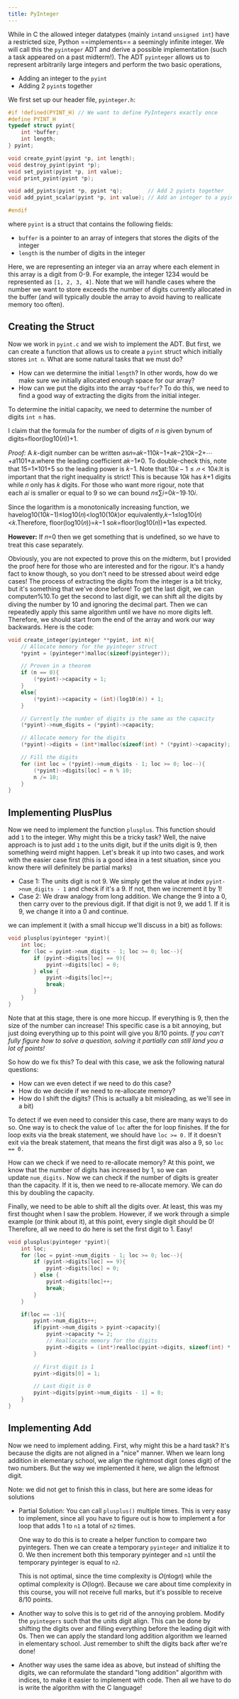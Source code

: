 ```yaml
---
title: PyInteger
---
```

While in C the allowed integer datatypes (mainly `int`and `unsigned int`) have a restricted size, Python ==implements== a seemingly infinite integer. We will call this the `pyinteger` ADT and derive a possible implementation (such a task appeared on a past midterm!). The ADT `pyinteger` allows us to represent arbitrarily large integers and perform the two basic operations,

- Adding an integer to the `pyint`
- Adding 2 `pyint`s together

We first set up our header file, `pyinteger.h`:

```c
#if !defined(PYINT_H) // We want to define PyIntegers exactly once
#define PYINT_H
typedef struct pyint{
    int *buffer;
    int length;
} pyint;

void create_pyint(pyint *p, int length);
void destroy_pyint(pyint *p);
void set_pyint(pyint *p, int value);
void print_pyint(pyint *p);

void add_pyints(pyint *p, pyint *q);        // Add 2 pyints together
void add_pyint_scalar(pyint *p, int value); // Add an integer to a pyint

#endif
```

where `pyint` is a struct that contains the following fields:

- `buffer` is a pointer to an array of integers that stores the digits of the integer
- `length` is the number of digits in the integer

Here, we are representing an integer via an array where each element in this array is a digit from 0-9. For example, the integer 1234 would be represented as `[1, 2, 3, 4]`. Note that we will handle cases where the number we want to store exceeds the number of digits currently allocated in the buffer (and will typically double the array to avoid having to reallicate memory too often).

## Creating the Struct

Now we work in `pyint.c` and we wish to implement the ADT. But first, we can create a function that allows us to create a `pyint` struct which initially stores `int n`. What are some natural tasks that we must do?

- How can we determine the initial `length`? In other words, how do we make sure we initially allocated enough space for our array?
- How can we put the digits into the array `*buffer`? To do this, we need to find a good way of extracting the digits from the initial integer.

To determine the initial capacity, we need to determine the number of digits `int n` has.

I claim that the formula for the number of digits of 𝑛 is given bynum of digits=floor(log10⁡(𝑛))+1.

_Proof:_ A 𝑘-digit number can be written as𝑛=𝑎𝑘−110𝑘−1+𝑎𝑘−210𝑘−2+⋯+𝑎1101+𝑎.where the leading coefficient 𝑎𝑘−1≠0. To double-check this, note that 15=1×101+5 so the leading power is 𝑘−1. Note that:$10𝑘−1\le 𝑛<10𝑘$.It is important that the right inequality is strict! This is because 10𝑘 has 𝑘+1 digits while 𝑛 only has 𝑘 digits. For those who want more rigour, note that each 𝑎𝑖 is smaller or equal to 9 so we can bound 𝑛≤∑𝑖=0𝑘−19⋅10𝑖.  
  
Since the logarithm is a monotonically increasing function, we havelog10⁡(10𝑘−1)≤log10⁡(𝑛)<log10⁡(10𝑘)or equivalently,𝑘−1≤log10⁡(𝑛)<𝑘.Therefore, floor(log10⁡(𝑛))=𝑘−1 so𝑘=floor(log10⁡(𝑛))+1as expected.  
  
**However:** If 𝑛=0 then we get something that is undefined, so we have to treat this case separately.

Obviously, you are not expected to prove this on the midterm, but I provided the proof here for those who are interested and for the rigour. It's a handy fact to know though, so you don't need to be stressed about weird edge cases! The process of extracting the digits from the integer is a bit tricky, but it's something that we've done before! To get the last digit, we can compute𝑛%10.To get the second to last digit, we can shift all the digits by diving the number by 10 and ignoring the decimal part. Then we can repeatedly apply this same algorithm until we have no more digits left. Therefore, we should start from the end of the array and work our way backwards. Here is the code:

```C
void create_integer(pyinteger **pyint, int n){
    // Allocate memory for the pyinteger struct
    *pyint = (pyinteger*)malloc(sizeof(pyinteger));

    // Proven in a theorem
    if (n == 0){
        (*pyint)->capacity = 1;
    }
    else{
        (*pyint)->capacity = (int)(log10(n)) + 1;
    }

    // Currently the number of digits is the same as the capacity
    (*pyint)->num_digits = (*pyint)->capacity;

    // Allocate memory for the digits
    (*pyint)->digits = (int*)malloc(sizeof(int) * (*pyint)->capacity);

    // Fill the digits
    for (int loc = (*pyint)->num_digits - 1; loc >= 0; loc--){
        (*pyint)->digits[loc] = n % 10;
        n /= 10;
    }
}
```

## Implementing PlusPlus

Now we need to implement the function `plusplus`. This function should add `1` to the integer. Why might this be a tricky task? Well, the naive approach is to just add `1` to the units digit, but if the units digit is 9, then something weird might happen. Let's break it up into two cases, and work with the easier case first (this is a good idea in a test situation, since you know there will definitely be partial marks)

- Case 1: The units digit is not 9. We simply get the value at index `pyint->num_digits - 1` and check if it's a 9. If not, then we increment it by 1!
- Case 2: We draw analogy from long addition. We change the 9 into a 0, then carry over to the previous digit. If that digit is not 9, we add 1. If it is 9, we change it into a 0 and continue.

we can implement it (with a small hiccup we'll discuss in a bit) as follows:

```c
void plusplus(pyinteger *pyint){
    int loc;
    for (loc = pyint->num_digits - 1; loc >= 0; loc--){
        if (pyint->digits[loc] == 9){
            pyint->digits[loc] = 0;
        } else {
            pyint->digits[loc]++;
            break;
        }
    }
}
```

Note that at this stage, there is one more hiccup. If everything is 9, then the size of the number can increase! This specific case is a bit annoying, but just doing everything up to this point will give you 8/10 points. _If you can't fully figure how to solve a question, solving it partially can still land you a lot of points!_  
  
So how do we fix this? To deal with this case, we ask the following natural questions:

- How can we even detect if we need to do this case?
- How do we decide if we need to re-allocate memory?
- How do I shift the digits? (This is actually a bit misleading, as we'll see in a bit)

To detect if we even need to consider this case, there are many ways to do so. One way is to check the value of `loc` after the for loop finishes. If the for loop exits via the break statement, we should have `loc >= 0.` If it doesn't exit via the break statement, that means the first digit was also a 9, so `loc == 0.`  
  
How can we check if we need to re-allocate memory? At this point, we know that the number of digits has increased by 1, so we can update `num_digits.` Now we can check if the number of digits is greater than the capacity. If it is, then we need to re-allocate memory. We can do this by doubling the capacity.  
  
Finally, we need to be able to shift all the digits over. At least, this was my first thought when I saw the problem. However, if we work through a simple example (or think about it), at this point, every single digit should be 0! Therefore, all we need to do here is set the first digit to 1. Easy!

```c
void plusplus(pyinteger *pyint){
    int loc;
    for (loc = pyint->num_digits - 1; loc >= 0; loc--){
        if (pyint->digits[loc] == 9){
            pyint->digits[loc] = 0;
        } else {
            pyint->digits[loc]++;
            break;
        }
    }

    if(loc == -1){
        pyint->num_digits++;
        if(pyint->num_digits > pyint->capacity){
            pyint->capacity *= 2;
            // Reallocate memory for the digits
            pyint->digits = (int*)realloc(pyint->digits, sizeof(int) * pyint->capacity);
        }

        // First digit is 1
        pyint->digits[0] = 1;

        // Last digit is 0
        pyint->digits[pyint->num_digits - 1] = 0;
    }
}
```

## Implementing Add

Now we need to implement adding. First, why might this be a hard task? It's because the digits are not aligned in a "nice" manner. When we learn long addition in elementary school, we align the rightmost digit (ones digit) of the two numbers. But the way we implemented it here, we align the leftmost digit.  
  
Note: we did not get to finish this in class, but here are some ideas for solutions

- Partial Solution: You can call `plusplus()` multiple times. This is very easy to implement, since all you have to figure out is how to implement a for loop that adds 1 to `n1` a total of `n2` times.  
      
    One way to do this is to create a helper function to compare two pyintegers. Then we can create a temporary `pyinteger` and initialize it to 0. We then increment both this temporary pyinteger and `n1` until the temporary pyinteger is equal to `n2`.  
      
    This is not optimal, since the time complexity is 𝑂(𝑛log⁡𝑛) while the optimal complexity is 𝑂(log⁡𝑛). Because we care about time complexity in this course, you will not receive full marks, but it's possible to receive 8/10 points.
- Another way to solve this is to get rid of the annoying problem. Modify the `pyintegers` such that the units digit align. This can be done by shifting the digits over and filling everything before the leading digit with 0s. Then we can apply the standard long addition algorithm we learned in elementary school. Just remember to shift the digits back after we're done!
- Another way uses the same idea as above, but instead of shifting the digits, we can reformulate the standard "long addition" algorithm with indices, to make it easier to implement with code. Then all we have to do is write the algorithm with the C language!